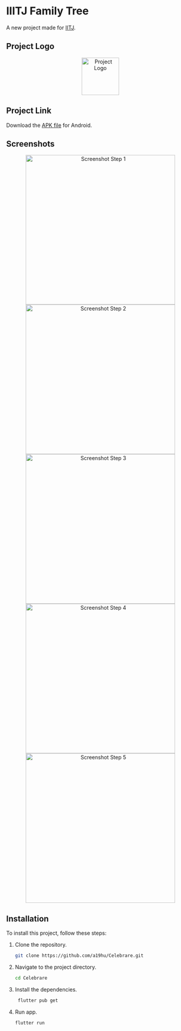 # IIITJ Family Tree
A new project made for [IITJ](https://celebrare.in/).

## Project Logo
<div align="center">
  <img src="asset/logo.png" alt="Project Logo" width="100" height="100">
</div>

## Project Link 
Download the [APK file](app-release.apk) for Android.



## Screenshots
<div align="center">
  <img src="Screenshot/step1.png" alt="Screenshot Step 1" height="400">
  <img src="Screenshot/step2.jpeg" alt="Screenshot Step 2" height="400">
  <img src="Screenshot/step3.jpeg" alt="Screenshot Step 3" height="400">
  <img src="Screenshot/step4.jpeg" alt="Screenshot Step 4" height="400">
  <img src="Screenshot/step5.jpeg" alt="Screenshot Step 5" height="400">
</div>


## Installation

To install this project, follow these steps:
1. Clone the repository.
   ```sh
   git clone https://github.com/a19hu/Celebrare.git

2. Navigate to the project directory.
   ```sh
   cd Celebrare

3. Install the dependencies.
   ```sh
    flutter pub get

4. Run app.
   ```sh
   flutter run
